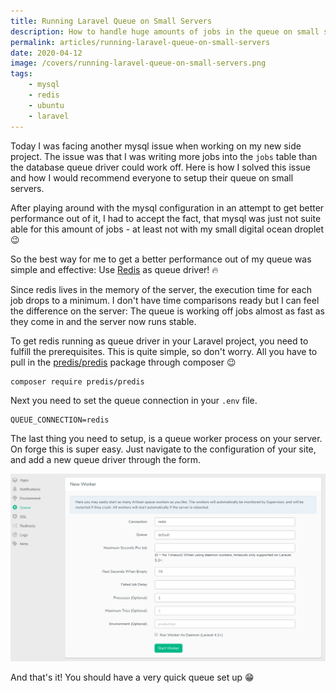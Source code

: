 ```yaml
---
title: Running Laravel Queue on Small Servers
description: How to handle huge amounts of jobs in the queue on small servers.
permalink: articles/running-laravel-queue-on-small-servers
date: 2020-04-12
image: /covers/running-laravel-queue-on-small-servers.png
tags:
    - mysql
    - redis
    - ubuntu
    - laravel 
---
```


Today I was facing another mysql issue when working on my new side project. The issue was that I was writing more jobs into the `jobs` table than the database queue driver could work off. Here is how I solved this issue and how I would recommend everyone to setup their queue on small servers.

<!-- more -->

After playing around with the mysql configuration in an attempt to get better performance out of it, I had to accept the fact, that mysql was just not suite able for this amount of jobs - at least not with my small digital ocean droplet 😉

So the best way for me to get a better performance out of my queue was simple and effective: Use [Redis](https://redis.io/) as queue driver! 🔥

Since redis lives in the memory of the server, the execution time for each job drops to a minimum. I don't have time comparisons ready but I can feel the difference on the server: The queue is working off jobs almost as fast as they come in and the server now runs stable.

To get redis running as queue driver in your Laravel project, you need to fulfill the prerequisites. This is quite simple, so don't worry. All you have to pull in the [predis/predis](https://packagist.org/packages/predis/predis) package through composer 😉

```bash
composer require predis/predis
```

Next you need to set the queue connection in your `.env` file.

```
QUEUE_CONNECTION=redis
```

The last thing you need to setup, is a queue worker process on your server. On forge this is super easy. Just navigate to the configuration of your site, and add a new queue driver through the form.

![Forge Queue Driver Configuration](./forge-queue-worker-configuration.png)

And that's it! You should have a very quick queue set up 😁

